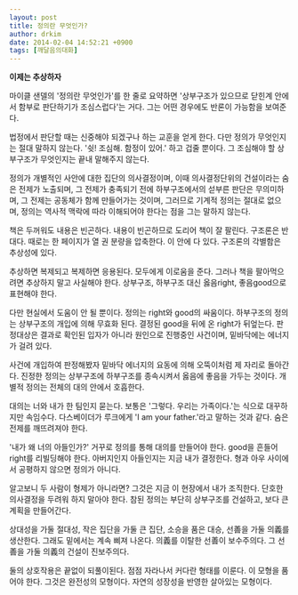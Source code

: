 ```yaml
---
layout: post
title: 정의란 무엇인가?
author: drkim
date: 2014-02-04 14:52:21 +0900
tags: [깨달음의대화]
---
```

  


**이제는 추상하자**

  


마이클 샌델의 '정의란 무엇인가'를 한 줄로 요약하면 '상부구조가 있으므로 닫힌계 안에서 함부로 판단하기가 조심스럽다'는 거다. 그는 어떤 경우에도 반론이 가능함을 보여준다. 

  


법정에서 판단할 때는 신중해야 되겠구나 하는 교훈을 얻게 한다. 다만 정의가 무엇인지는 절대 말하지 않는다. '쉿! 조심해. 함정이 있어.' 하고 겁줄 뿐이다. 그 조심해야 할 상부구조가 무엇인지는 끝내 말해주지 않는다. 

  


정의가 개별적인 사안에 대한 집단의 의사결정이며, 이때 의사결정단위의 건설이라는 숨은 전제가 노출되며, 그 전제가 충족되기 전에 하부구조에서의 섣부른 판단은 무의미하며, 그 전제는 공동체가 함께 만들어가는 것이며, 그러므로 기계적 정의는 절대로 없으며, 정의는 역사적 맥락에 따라 이해되어야 한다는 점을 그는 말하지 않는다. 

  


책은 두꺼워도 내용은 빈곤하다. 내용이 빈곤하므로 도리어 책이 잘 팔린다. 구조론은 반대다. 때로는 한 페이지가 열 권 분량을 압축한다. 이 안에 다 있다. 구조론의 각별함은 추상성에 있다. 

  


추상하면 복제되고 복제하면 응용된다. 모두에게 이로움을 준다. 그러나 책을 팔아먹으려면 추상하지 말고 사실해야 한다. 상부구조, 하부구조 대신 옳음right, 좋음good으로 표현해야 한다. 

  


다만 현실에서 도움이 안 될 뿐이다. 정의는 right와 good의 싸움이다. 하부구조의 정의는 상부구조의 개입에 의해 무효화 된다. 결정된 good을 뒤에 온 right가 뒤엎는다. 판정대상은 결과로 확인된 입자가 아니라 원인으로 진행중인 사건이며, 밑바닥에는 에너지가 걸려 있다. 

  


사건에 개입하여 판정해봤자 밑바닥 에너지의 요동에 의해 오뚝이처럼 제 자리로 돌아간다. 진정한 정의는 상부구조에 하부구조를 종속시켜서 옳음에 좋음을 가두는 것이다. 개별적 정의는 전체의 대의 안에서 호흡한다. 

  


대의는 너와 내가 한 팀인지 묻는다. 보통은 '그렇다. 우리는 가족이다.'는 식으로 대꾸하지만 속임수다. 다스베이더가 루크에게 'I am your father.'라고 말하는 것과 같다. 숨은 전제를 깨뜨려져야 한다. 

  


'내가 왜 너의 아들인가?' 거꾸로 정의를 통해 대의를 만들어야 한다. good을 흔들어 right를 리빌딩해야 한다. 아버지인지 아들인지는 지금 내가 결정한다. 형과 아우 사이에서 공평하지 않으면 정의가 아니다. 

  


알고보니 두 사람이 형제가 아니라면? 그것은 지금 이 현장에서 내가 조직한다. 단호한 의사결정을 두려워 하지 말아야 한다. 참된 정의는 부단히 상부구조를 건설하고, 보다 큰 계획을 만들어간다. 

  


상대성을 가둘 절대성, 작은 집단을 가둘 큰 집단, 소승을 품은 대승, 선善을 가둘 의義를 생산한다. 그래도 밑에서는 계속 삐져 나온다. 의義를 이탈한 선善이 보수주의다. 그 선善을 가둘 의義의 건설이 진보주의다. 

  


둘의 상호작용은 끝없이 되풀이된다. 점점 자라나서 커다란 형태를 이룬다. 이 모형을 품어야 한다. 그것은 완전성의 모형이다. 자연의 성장성을 반영한 살아있는 모형이다.